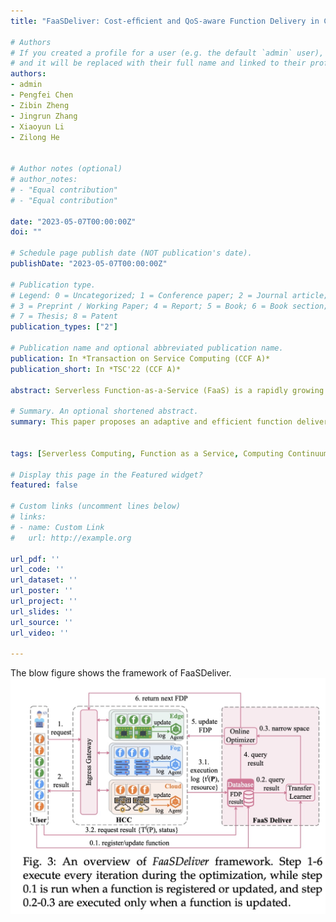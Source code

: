 ```yaml
---
title: "FaaSDeliver: Cost-efﬁcient and QoS-aware Function Delivery in Computing Continuum"

# Authors
# If you created a profile for a user (e.g. the default `admin` user), write the username (folder name) here 
# and it will be replaced with their full name and linked to their profile.
authors:
- admin
- Pengfei Chen
- Zibin Zheng
- Jingrun Zhang
- Xiaoyun Li
- Zilong He


# Author notes (optional)
# author_notes:
# - "Equal contribution"
# - "Equal contribution"

date: "2023-05-07T00:00:00Z"
doi: ""

# Schedule page publish date (NOT publication's date).
publishDate: "2023-05-07T00:00:00Z"

# Publication type.
# Legend: 0 = Uncategorized; 1 = Conference paper; 2 = Journal article;
# 3 = Preprint / Working Paper; 4 = Report; 5 = Book; 6 = Book section;
# 7 = Thesis; 8 = Patent
publication_types: ["2"]

# Publication name and optional abbreviated publication name.
publication: In *Transaction on Service Computing (CCF A)*
publication_short: In *TSC'22 (CCF A)*

abstract: Serverless Function-as-a-Service (FaaS) is a rapidly growing computing paradigm in the cloud era. To provide rapid service response and save network bandwidth, traditional cloud-based FaaS platforms have been extended to the edge. However, launching functions in a heterogeneous computing continuum (HCC) that includes the cloud, fog, and the edge brings new challenges, determining where functions should be delivered and how many resources should be allocated. To optimize the cost of running functions in the HCC, we propose an adaptive and efficient function delivery engine, named FaaSDeliver, which automatically unearths a cost-efficient function delivery policy (FDP) for each function, including the FaaS platform selection and resource allocation. Real system implementation and evaluations in a practical HCC demonstrate that FaaSDeliver can unearth the most cost-efficient FDPs from among 180,200 FDPs after a few trials. FaaSDeliver reduces the average cost of function execution from 38% to 78% compared to some state-of-the-art approaches.

# Summary. An optional shortened abstract.
summary: This paper proposes an adaptive and efficient function delivery engine, named FaaSDeliver, which automatically unearths a cost-efficient function delivery policy (FDP) for each function, including the FaaS platform selection and resource allocation. 


tags: [Serverless Computing, Function as a Service, Computing Continuum, Online Learning]

# Display this page in the Featured widget?
featured: false

# Custom links (uncomment lines below)
# links:
# - name: Custom Link
#   url: http://example.org

url_pdf: ''
url_code: ''
url_dataset: ''
url_poster: ''
url_project: ''
url_slides: ''
url_source: ''
url_video: ''

---
```

The blow figure shows the framework of FaaSDeliver.
![FaaSDeliver Framework](./faasdeliver.jpg)
